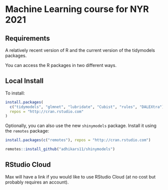 # Machine Learning course for NYR 2021

## Requirements

A relatively recent version of R and the current version of the tidymodels packages. 

You can access the R packages in two different ways.

## Local Install

To install:

```r
install.packages(
  c("tidymodels", "glmnet", "lubridate", "Cubist", "rules", "DALEXtra"), 
  repos = "http://cran.rstudio.com"
)
```

Optionally, you can also use the new `shinymodels` package. Install it using the `remotes` package:

```r
install.packages(c("remotes"), repos = "http://cran.rstudio.com")

remotes::install_github("adhikars11/shinymodels")
```

## RStudio Cloud

Max will have a link if you would like to use RStudio Cloud (at no cost but probably requires an  account). 
